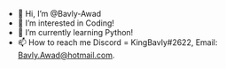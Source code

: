 - 👋 Hi, I’m @Bavly-Awad
- 👀 I’m interested in Coding!
- 🌱 I’m currently learning Python!
- 📫 How to reach me Discord = KingBavly#2622, Email: Bavly.Awad@hotmail.com.
